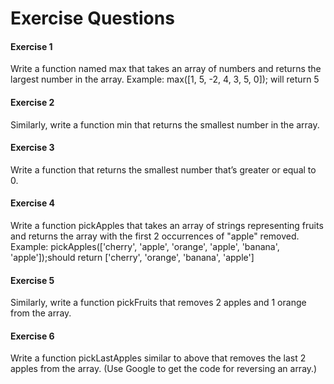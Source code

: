 # Exercise Questions


#### Exercise 1
Write a function named max that takes an array of numbers and returns the largest number in the array.
Example: max([1, 5, -2, 4, 3, 5, 0]); will return 5

#### Exercise 2
Similarly, write a function min that returns the smallest number in the array.


#### Exercise 3
Write a function that returns the smallest number that’s greater or equal to 0.


#### Exercise 4
Write a function pickApples that takes an array of strings representing fruits and returns the array with the first 2 occurrences of "apple" removed.
Example: pickApples(['cherry', 'apple', 'orange', 'apple', 'banana', 'apple']);should return ['cherry', 'orange', 'banana', 'apple']


#### Exercise 5
Similarly, write a function pickFruits that removes 2 apples and 1 orange from the array.


#### Exercise 6
Write a function pickLastApples similar to above that removes the last 2 apples from the array. (Use Google to get the code for reversing an array.)

